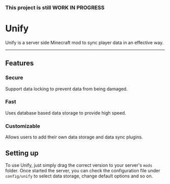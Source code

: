 ### This project is still WORK IN PROGRESS

# Unify

Unify is a server side Minecraft mod to sync player data in an effective way.

---------------

## Features

### Secure
Support data locking to prevent data from being damaged.

### Fast
Uses database based data storage to provide high speed.

### Customizable
Allows users to add their own data storage and data sync plugins.

## Setting up

To use Unify, just simply drag the correct version to your server's `mods` folder.
Once started the server, you can check the configuration file under `config/unify`
to select data storage, change default options and so on.